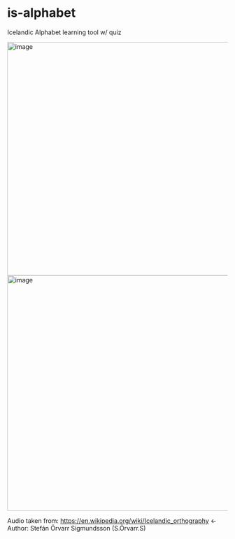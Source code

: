 # is-alphabet
Icelandic Alphabet learning tool w/ quiz

<img width="610" height="534" alt="image" src="https://github.com/user-attachments/assets/10fd397f-cc9f-4fe9-af07-62140a189fe1" />

<img width="614" height="539" alt="image" src="https://github.com/user-attachments/assets/7a7f5049-5197-4b71-9455-344a8b70a4a7" />

Audio taken from: https://en.wikipedia.org/wiki/Icelandic_orthography <- Author:  Stefán Örvarr Sigmundsson (S.Örvarr.S)
